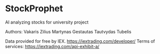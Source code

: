 # StockProphet
AI analyzing stocks for university project

Authors:
Vakaris Zilius
Martynas Gestautas
Tautvydas Tubelis

Data provided for free by IEX. https://iextrading.com/developer/
Terms of services: https://iextrading.com/api-exhibit-a/
